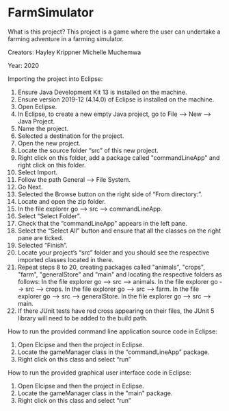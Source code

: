 # FarmSimulator

What is this project?
This project is a game where the user can undertake a farming adventure in a farming simulator. 

Creators:
Hayley Krippner
Michelle Muchemwa

Year: 2020

Importing the project into Eclipse:
  1.	Ensure Java Development Kit 13 is installed on the machine.
  2.	Ensure version 2019-12 (4.14.0) of Eclipse is installed on the machine.
  3.	Open Eclipse.
  4.	In Eclipse, to create a new empty Java project, go to File --> New --> Java Project.
  5.	Name the project.
  6.	Selected a destination for the project.
  7.	Open the new project.
  8.	Locate the source folder “src” of this new project.
  9.	Right click on this folder, add a package called "commandLineApp" and right click on this folder.
  10.	Select Import.
  11.	Follow the path General --> File System.
  12.	Go Next.
  13.	Selected the Browse button on the right side of “From directory:”.
  14.	Locate and open the zip folder.
  15.	In the file explorer go --> src --> commandLineApp.
  16.	Select “Select Folder”.
  17.	Check that the “commandLineApp” appears in the left pane.
  18.	Select the “Select All” button and ensure that all the classes on the right pane are ticked.
  19.	Selected “Finish”.
  20.	Locate your project’s “src” folder and you should see the respective imported classes located in there.
  21.   Repeat steps 8 to 20, creating packages called "animals", "crops", "farm", "generalStore" and "main" and locating the respective folders as follows:
                 In the file explorer go --> src --> animals.
                 In the file explorer go --> src --> crops.
                 In the file explorer go --> src --> farm.
                 In the file explorer go --> src --> generalStore.
                 In the file explorer go --> src --> main.
  21.	If there JUnit tests have red cross appearing on their files, the JUnit 5 library will need to be added to the build path.

How to run the provided command line application source code in Eclipse:
  1.    Open Elcipse and then the project in Eclipse.
  2.	Locate the gameManager class in the “commandLineApp” package.
  3.	Right click on this class and select “run”

How to run the provided graphical user interface code in Eclipse:
  1.    Open Elcipse and then the project in Eclipse.
  2.	Locate the gameManager class in the "main" package.
  3.	Right click on this class and select “run”
